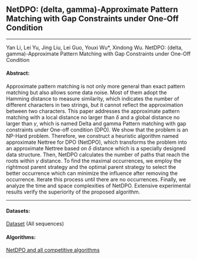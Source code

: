## NetDPO: (delta, gamma)-Approximate Pattern Matching with Gap Constraints under One-Off Condition
***
Yan Li, Lei Yu, Jing Liu, Lei Guo, Youxi Wu*, Xindong Wu. NetDPO: (delta, gamma)-Approximate Pattern Matching with Gap Constraints under One-Off Condition

#### Abstract:

Approximate pattern matching is not only more general than exact pattern matching but also allows some data noise. Most of them adopt the Hamming distance to measure similarity, which indicates the number of different characters in two strings, but it cannot reflect the approximation between two characters. This paper addresses the approximate pattern matching with a local distance no larger than $\delta$ and a global distance no larger than $\gamma$, which is named Delta and gamma Pattern matching with gap constraints under One-off condition (DPO). We show that the problem is an NP-Hard problem. Therefore, we construct a heuristic algorithm named approximate Nettree for DPO (NetDPO), which transforms the problem into an approximate Nettree based on $\delta$ distance which is a specially designed data structure. Then, NetDPO calculates the number of paths that reach the roots within $\gamma$ distance. To find the maximal occurrences, we employ the rightmost parent strategy and the optimal parent strategy to select the better occurrence which can minimize the influence after removing the occurrence. Iterate this process until there are no occurrences. Finally, we analyze the time and space complexities of NetDPO. Extensive experimental results verify the superiority of the proposed algorithm. 

---

#### Datasets:
[Dataset](https://github.com/wuc567/Pattern-Matching/blob/master/NetDPO/DataSet.zip)  (All sequences)
#### Algorithms:
[NetDPO and all competitive algorithms](https://github.com/wuc567/Pattern-Matching/blob/master/NetDPO/NetDPO_code.zip)